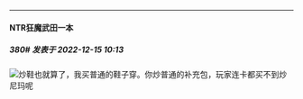 

*****

####  NTR狂魔武田一本  
##### 380#       发表于 2022-12-15 10:13

<img src="https://static.saraba1st.com/image/smiley/face2017/001.png" referrerpolicy="no-referrer">炒鞋也就算了，我买普通的鞋子穿。你炒普通的补充包，玩家连卡都买不到炒尼玛呢

